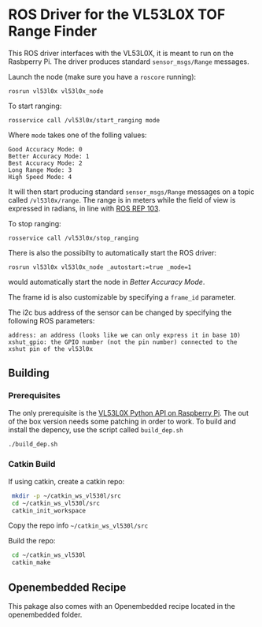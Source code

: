 ROS Driver for the VL53L0X TOF Range Finder
===================

This ROS driver interfaces with the VL53L0X, it is meant to run on the Rasbperry Pi. The driver produces standard `sensor_msgs/Range` messages.

Launch the node (make sure you have a `roscore` running):

    rosrun vl53l0x vl53l0x_node

To start ranging:

    rosservice call /vl53l0x/start_ranging mode

Where `mode` takes one of the folling values:

    Good Accuracy Mode: 0
    Better Accuracy Mode: 1
    Best Accuracy Mode: 2
    Long Range Mode: 3
    High Speed Mode: 4

It will then start producing standard `sensor_msgs/Range` messages on a topic called `/vl53l0x/range`. The range is in meters while the field of view is expressed in radians, in line with [ROS REP 103](http://www.ros.org/reps/rep-0103.html).

To stop ranging:

    rosservice call /vl53l0x/stop_ranging

There is also the possibilty to automatically start the ROS driver:

    rosrun vl53l0x vl53l0x_node _autostart:=true _mode=1

would automatically start the node in *Better Accuracy Mode*.

The frame id is also customizable by specifying a `frame_id` parameter.

The i2c bus address of the sensor can be changed by specifying the following ROS parameters:

    address: an address (looks like we can only express it in base 10)
    xshut_gpio: the GPIO number (not the pin number) connected to the xshut pin of the vl53l0x

## Building
### Prerequisites
The only prerequisite is the [VL53L0X Python API on Raspberry Pi](https://github.com/johnbryanmoore/VL53L0X_rasp_python). The out of the box version needs some patching in order to work. To build and install the depency, use the script called ```build_dep.sh```
```bash
./build_dep.sh
```

### Catkin Build
If using catkin, create a catkin repo:
```bash
 mkdir -p ~/catkin_ws_vl530l/src
 cd ~/catkin_ws_vl530l/src
 catkin_init_workspace
```
 
Copy the repo info ```~/catkin_ws_vl530l/src```

Build the repo:
```bash
 cd ~/catkin_ws_vl530l
 catkin_make
```

## Openembedded Recipe
This pakage also comes with an Openembedded recipe located in the openembedded folder.
